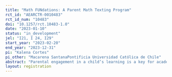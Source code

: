 ```yaml
---
title: "Math FUNdations: A Parent Math Texting Program"
rct_id: "AEARCTR-0010483"
rct_id_num: "10483"
doi: "10.1257/rct.10483-1.0"
date: "2023-01-10"
status: "in_development"
jel: "I21, I 24, I29"
start_year: "2023-02-20"
end_year: "2023-12-31"
pi: "Kalena Cortes"
pi_other: "Macarena SantanaPontificia Universidad Católica de Chile"
abstract: "Parental engagement in a child’s learning is a key for academic success; however, especially for low-income families, there are several barriers to its frequency and effectiveness. We propose a small-scale randomized control trial (RCT) pilot of a new intervention, Math FUNdations, which is both a text- and app-based program that aims to inform parents, using simplified language, of the math learning standards their children need to meet by the end of fourth grade and also suggests to them how to convey positive emotions while interacting with their children about math. Our intervention describes simple, fun math activities parents can do with their children at home and provides step-by-step resources that help parents make the most of these moments together. After the twelve-week intervention, we will survey parents and assess the effect of the intervention on students’ math grades and test scores. We expect the intervention to decrease the level of parental and student math anxiety and increase the quantity and quality of parental-child engagement at home. This pilot will allow us to do a proof of concept of Math FUNdations and improve the content of the intervention for a larger scaled-up RCT study to be conducted at a later time. "
layout: registration
---
```



